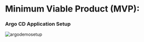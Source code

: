 # Minimum Viable Product (MVP):

### Argo CD Application Setup

![argodemosetup](https://github.com/mykolapryvalov/AsciiArtify/blob/main/doc/img/argodemosetup.gif)


